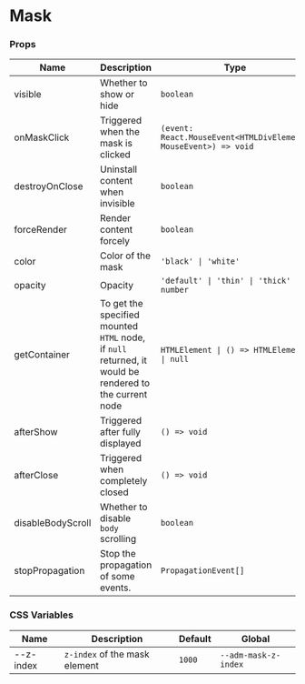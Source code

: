 # Mask

<code src="./demos/demo1.tsx"></code>

### Props

| Name              | Description                                                                                            | Type                                                            | Default         |
| ----------------- | ------------------------------------------------------------------------------------------------------ | --------------------------------------------------------------- | --------------- |
| visible           | Whether to show or hide                                                                                | `boolean`                                                       | `true`          |
| onMaskClick       | Triggered when the mask is clicked                                                                     | `(event: React.MouseEvent<HTMLDivElement, MouseEvent>) => void` | -               |
| destroyOnClose    | Uninstall content when invisible                                                                       | `boolean`                                                       | `false`         |
| forceRender       | Render content forcely                                                                                 | `boolean`                                                       | `false`         |
| color             | Color of the mask                                                                                      | `'black' \| 'white'`                                            | `'black'`       |
| opacity           | Opacity                                                                                                | `'default' \| 'thin' \| 'thick' \| number`                      | `'default'`     |
| getContainer      | To get the specified mounted `HTML` node, if `null` returned, it would be rendered to the current node | `HTMLElement \| () => HTMLElement \| null`                      | `document.body` |
| afterShow         | Triggered after fully displayed                                                                        | `() => void`                                                    | -               |
| afterClose        | Triggered when completely closed                                                                       | `() => void`                                                    | -               |
| disableBodyScroll | Whether to disable `body` scrolling                                                                    | `boolean`                                                       | `true`          |
| stopPropagation   | Stop the propagation of some events.                                                                   | `PropagationEvent[]`                                            | `['click']`     |

### CSS Variables

| Name      | Description                   | Default | Global               |
| --------- | ----------------------------- | ------- | -------------------- |
| --z-index | `z-index` of the mask element | `1000`  | `--adm-mask-z-index` |
